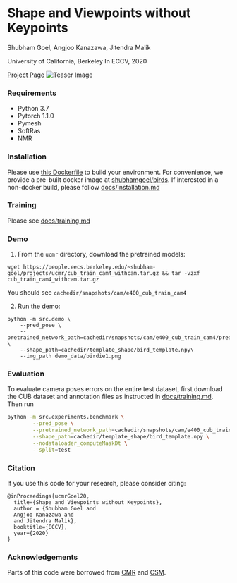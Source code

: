# Shape and Viewpoints without Keypoints

Shubham Goel, Angjoo Kanazawa, Jitendra Malik

University of California, Berkeley
In ECCV, 2020

[Project Page](https://shubham-goel.github.io/ucmr/)
![Teaser Image](https://shubham-goel.github.io/ucmr/resources/images/teaser.png)

### Requirements
- Python 3.7
- Pytorch 1.1.0
- Pymesh
- SoftRas
- NMR

### Installation
Please use [this Dockerfile](Dockerfile) to build your environment. For convenience, we provide a pre-built docker image at [shubhamgoel/birds](https://hub.docker.com/r/shubhamgoel/birds). If interested in a non-docker build, please follow [docs/installation.md](docs/installation.md)

### Training
Please see [docs/training.md](docs/training.md)

### Demo
1. From the `ucmr` directory, download the pretrained models:
```
wget https://people.eecs.berkeley.edu/~shubham-goel/projects/ucmr/cub_train_cam4_withcam.tar.gz && tar -vzxf cub_train_cam4_withcam.tar.gz
```
You should see `cachedir/snapshots/cam/e400_cub_train_cam4`

2. Run the demo:
```
python -m src.demo \
    --pred_pose \
    --pretrained_network_path=cachedir/snapshots/cam/e400_cub_train_cam4/pred_net_600.pth \
    --shape_path=cachedir/template_shape/bird_template.npy\
    --img_path demo_data/birdie1.png
```

### Evaluation
To evaluate camera poses errors on the entire test dataset, first download the CUB dataset and annotation files as instructed in [docs/training.md](docs/training.md). Then run
```bash
python -m src.experiments.benchmark \
        --pred_pose \
        --pretrained_network_path=cachedir/snapshots/cam/e400_cub_train_cam4/pred_net_600.pth \
        --shape_path=cachedir/template_shape/bird_template.npy \
        --nodataloader_computeMaskDt \
        --split=test
```

### Citation
If you use this code for your research, please consider citing:
```
@inProceedings{ucmrGoel20,
  title={Shape and Viewpoints without Keypoints},
  author = {Shubham Goel and
  Angjoo Kanazawa and
  and Jitendra Malik},
  booktitle={ECCV},
  year={2020}
}
```

### Acknowledgements
Parts of this code were borrowed from [CMR](https://github.com/akanazawa/cmr) and [CSM](https://github.com/nileshkulkarni/csm/).
